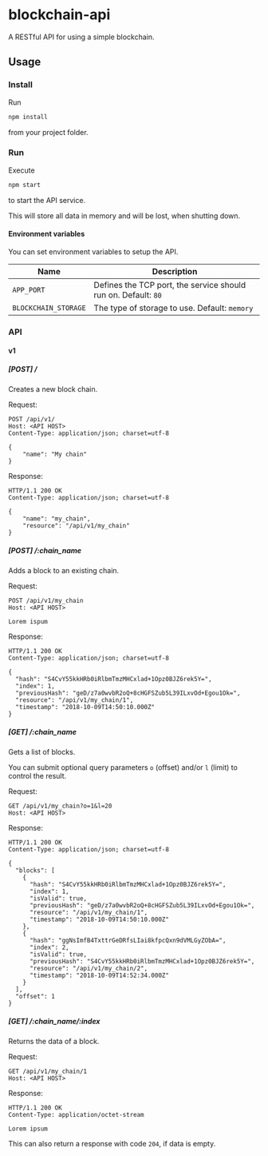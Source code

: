 # blockchain-api

A RESTful API for using a simple blockchain.

## Usage

### Install

Run

```bash
npm install
```

from your project folder.

### Run

Execute

```bash
npm start
```

to start the API service.

This will store all data in memory and will be lost, when shutting down.

#### Environment variables

You can set environment variables to setup the API.

| Name | Description |
| --- | --- |
| `APP_PORT` | Defines the TCP port, the service should run on. Default: `80` |
| `BLOCKCHAIN_STORAGE` | The type of storage to use. Default: `memory` |

### API

#### v1

##### [POST] /

Creates a new block chain.

Request:

```http
POST /api/v1/
Host: <API HOST>
Content-Type: application/json; charset=utf-8

{
    "name": "My chain"
}
```

Response: 

```http
HTTP/1.1 200 OK
Content-Type: application/json; charset=utf-8

{
    "name": "my_chain",
    "resource": "/api/v1/my_chain"
}
```

##### [POST] /:chain_name

Adds a block to an existing chain.

Request:

```http
POST /api/v1/my_chain
Host: <API HOST>

Lorem ispum
```

Response: 

```http
HTTP/1.1 200 OK
Content-Type: application/json; charset=utf-8

{
  "hash": "S4CvY55kkHRb0iRlbmTmzMHCxlad+1Opz0BJZ6rek5Y=",
  "index": 1,
  "previousHash": "geD/z7a0wvbR2oQ+8cHGFSZub5L39ILxvOd+Egou1Ok=",
  "resource": "/api/v1/my_chain/1",
  "timestamp": "2018-10-09T14:50:10.000Z"
}
```

##### [GET] /:chain_name

Gets a list of blocks.

You can submit optional query parameters `o` (offset) and/or `l` (limit) to control the result.

Request:

```http
GET /api/v1/my_chain?o=1&l=20
Host: <API HOST>
```

Response:

```http
HTTP/1.1 200 OK
Content-Type: application/json; charset=utf-8

{
  "blocks": [
    {
      "hash": "S4CvY55kkHRb0iRlbmTmzMHCxlad+1Opz0BJZ6rek5Y=",
      "index": 1,
      "isValid": true,
      "previousHash": "geD/z7a0wvbR2oQ+8cHGFSZub5L39ILxvOd+Egou1Ok=",
      "resource": "/api/v1/my_chain/1",
      "timestamp": "2018-10-09T14:50:10.000Z"
    },
    {
      "hash": "ggNsImfB4TxttrGeDRfsLIai8kfpcQxn9dVMLGyZObA=",
      "index": 2,
      "isValid": true,
      "previousHash": "S4CvY55kkHRb0iRlbmTmzMHCxlad+1Opz0BJZ6rek5Y=",
      "resource": "/api/v1/my_chain/2",
      "timestamp": "2018-10-09T14:52:34.000Z"
    }
  ],
  "offset": 1
}
```

##### [GET] /:chain_name/:index

Returns the data of a block.

Request:

```http
GET /api/v1/my_chain/1
Host: <API HOST>
```

Response:

```http
HTTP/1.1 200 OK
Content-Type: application/octet-stream

Lorem ipsum
```

This can also return a response with code `204`, if data is empty.
